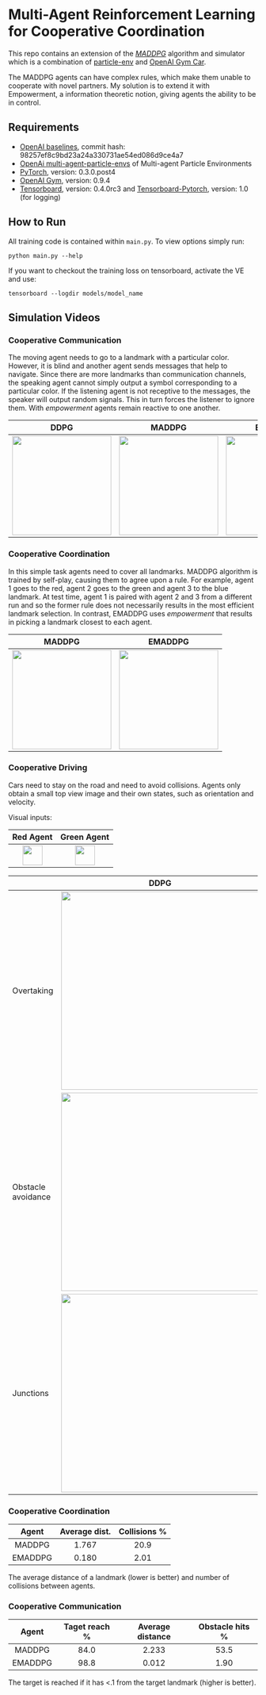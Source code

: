 # Multi-Agent Reinforcement Learning for Cooperative Coordination
This repo contains an extension of the [*MADDPG*](https://github.com/shariqiqbal2810/maddpg-pytorch) algorithm 
and simulator which is a combination of [particle-env](https://github.com/openai/multiagent-particle-envs) and
[OpenAI Gym Car](https://github.com/openai/gym/blob/master/gym/envs/box2d/car_racing.py).

The MADDPG agents can have complex rules, which make them unable to cooperate with novel partners. 
My solution is to extend it with Empowerment, a information theoretic notion, giving agents the ability to be in control.

## Requirements

* [OpenAI baselines](https://github.com/openai/baselines), commit hash: 98257ef8c9bd23a24a330731ae54ed086d9ce4a7
* [OpenAi multi-agent-particle-envs](https://github.com/shariqiqbal2810/multiagent-particle-envs) of Multi-agent Particle Environments
* [PyTorch](http://pytorch.org/), version: 0.3.0.post4
* [OpenAI Gym](https://github.com/openai/gym), version: 0.9.4
* [Tensorboard](https://github.com/tensorflow/tensorboard), version: 0.4.0rc3 and [Tensorboard-Pytorch](https://github.com/lanpa/tensorboard-pytorch), version: 1.0 (for logging)

## How to Run

All training code is contained within `main.py`. To view options simply run:

```
python main.py --help
```

If you want to checkout the training loss on tensorboard, activate the VE and use:

```
tensorboard --logdir models/model_name
```

## Simulation Videos

### Cooperative Communication
The moving agent needs to go to a landmark with a particular color. However, it is blind and another agent sends messages
that help to navigate. Since there are more landmarks than communication channels, the speaking
agent cannot simply output a symbol corresponding to a particular color. If the listening agent is not receptive to
the messages, the speaker will output random signals. This in turn forces the listener to ignore them. With *empowerment* 
agents remain reactive to one another. 
 
DDPG              | MADDPG             | EMADDPG
:-------------------------:|:-------------------------:|:-------------------------:
<img src="https://user-images.githubusercontent.com/24938569/89288011-3bad5180-d655-11ea-8c5d-d3c895510985.gif" width="200" />|<img src="https://user-images.githubusercontent.com/24938569/89042716-abff5e80-d347-11ea-9ff1-fed829d10d57.gif" width="200" />|<img src="https://user-images.githubusercontent.com/24938569/89042658-91c58080-d347-11ea-8acc-92f1ef9a7b15.gif" width="200" />

### Cooperative Coordination
In this simple task agents need to cover all landmarks. MADDPG algorithm is trained by self-play, causing them to agree upon
a rule. For example, agent 1 goes to the red, agent 2 goes to the green and agent 3 to the blue landmark. 
At test time, agent 1 is paired with agent 2 and 3 from a different run and so the former rule does not necessarily results
in the most efficient landmark selection. In contrast, EMADDPG uses *empowerment* that results in picking a landmark closest
to each agent.  

MADDPG             | EMADDPG
:-------------------------:|:-------------------------:
<img src="https://user-images.githubusercontent.com/24938569/89157902-94092400-d56d-11ea-985e-ec243e9daa49.gif" width="200" />|<img src="https://user-images.githubusercontent.com/24938569/89157957-a84d2100-d56d-11ea-93ec-a3dd27494d24.gif" width="200" />


### Cooperative Driving
Cars need to stay on the road and need to avoid collisions. Agents only obtain a small top view image and their own states, 
such as orientation and velocity.

Visual inputs:

Red Agent          | Green Agent
:-------------------------:|:-------------------------:
<img src="https://user-images.githubusercontent.com/24938569/89423810-404a3680-d737-11ea-90a4-eb770f49d2cd.gif" width="40" /> | <img src="https://user-images.githubusercontent.com/24938569/89423739-2e689380-d737-11ea-91c0-3bbc108085e3.gif" width="40" />

|                          |DDPG                | MADDPG             
:------------------------- |:-------------------------:|:-------------------------:
Overtaking |<img src="https://user-images.githubusercontent.com/24938569/89404721-bdb37e00-d71a-11ea-93f8-b64af5de5bec.gif" width="400" />|<img src="https://user-images.githubusercontent.com/24938569/89404866-f6535780-d71a-11ea-8d25-00172886a9d8.gif" width="400" />
Obstacle avoidance |<img src="https://user-images.githubusercontent.com/24938569/90010281-e3eb9780-dc9f-11ea-974a-5c5bb2d03e0d.gif" width="400" />|<img src="https://user-images.githubusercontent.com/24938569/90010260-ddf5b680-dc9f-11ea-85b7-66e447a5cae2.gif" width="400" />
Junctions |<img src="https://user-images.githubusercontent.com/24938569/91639279-add74300-ea15-11ea-99cc-5b29628e6f1b.gif" width="400" />|<img src="https://user-images.githubusercontent.com/24938569/91639258-91d3a180-ea15-11ea-885e-50008a9b3c60.gif" width="400" />


### Cooperative Coordination

| Agent     | Average dist. | Collisions % |
| :---:     | :---:         | :---: |
| MADDPG    | 1.767         | 20.9 |
| EMADDPG   | 0.180         | 2.01 |

The average distance of a landmark (lower is better) and number of collisions between agents.

### Cooperative Communication

| Agent     | Taget reach % | Average distance | Obstacle hits % |
| :---:     | :---:         | :---: |           :---: |
| MADDPG    | 84.0          | 2.233 |           53.5 |
| EMADDPG   | 98.8          | 0.012 |           1.90 |

The target is reached if it has <.1 from the target landmark (higher is better).
